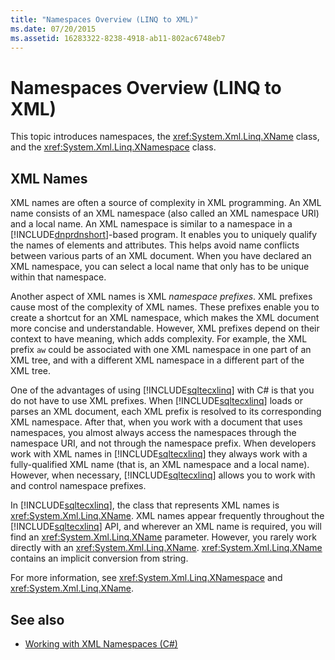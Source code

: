 ```yaml
---
title: "Namespaces Overview (LINQ to XML)"
ms.date: 07/20/2015
ms.assetid: 16283322-8238-4918-ab11-802ac6748eb7
---
```

# Namespaces Overview (LINQ to XML)
This topic introduces namespaces, the <xref:System.Xml.Linq.XName> class, and the <xref:System.Xml.Linq.XNamespace> class.  
  
## XML Names  
 XML names are often a source of complexity in XML programming. An XML name consists of an XML namespace (also called an XML namespace URI) and a local name. An XML namespace is similar to a namespace in a [!INCLUDE[dnprdnshort](~/includes/dnprdnshort-md.md)]-based program. It enables you to uniquely qualify the names of elements and attributes. This helps avoid name conflicts between various parts of an XML document. When you have declared an XML namespace, you can select a local name that only has to be unique within that namespace.  
  
 Another aspect of XML names is XML *namespace prefixes*. XML prefixes cause most of the complexity of XML names. These prefixes enable you to create a shortcut for an XML namespace, which makes the XML document more concise and understandable. However, XML prefixes depend on their context to have meaning, which adds complexity. For example, the XML prefix `aw` could be associated with one XML namespace in one part of an XML tree, and with a different XML namespace in a different part of the XML tree.  
  
 One of the advantages of using [!INCLUDE[sqltecxlinq](~/includes/sqltecxlinq-md.md)] with C# is that you do not have to use XML prefixes. When [!INCLUDE[sqltecxlinq](~/includes/sqltecxlinq-md.md)] loads or parses an XML document, each XML prefix is resolved to its corresponding XML namespace. After that, when you work with a document that uses namespaces, you almost always access the namespaces through the namespace URI, and not through the namespace prefix. When developers work with XML names in [!INCLUDE[sqltecxlinq](~/includes/sqltecxlinq-md.md)] they always work with a fully-qualified XML name (that is, an XML namespace and a local name). However, when necessary, [!INCLUDE[sqltecxlinq](~/includes/sqltecxlinq-md.md)] allows you to work with and control namespace prefixes.  
  
 In [!INCLUDE[sqltecxlinq](~/includes/sqltecxlinq-md.md)], the class that represents XML names is <xref:System.Xml.Linq.XName>. XML names appear frequently throughout the [!INCLUDE[sqltecxlinq](~/includes/sqltecxlinq-md.md)] API, and wherever an XML name is required, you will find an <xref:System.Xml.Linq.XName> parameter. However, you rarely work directly with an <xref:System.Xml.Linq.XName>. <xref:System.Xml.Linq.XName> contains an implicit conversion from string.  
  
 For more information, see <xref:System.Xml.Linq.XNamespace> and <xref:System.Xml.Linq.XName>.  
  
## See also

- [Working with XML Namespaces (C#)](../../../../csharp/programming-guide/concepts/linq/working-with-xml-namespaces.md)
